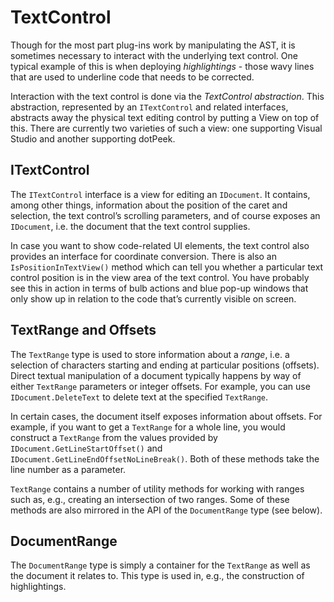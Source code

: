 # TextControl

Though for the most part plug-ins work by manipulating the AST, it is sometimes necessary to interact with the underlying text control. One typical example of this is when deploying _highlightings_ - those wavy lines that are used to underline code that needs to be corrected.

Interaction with the text control is done via the _TextControl abstraction_. This abstraction, represented by an `ITextControl` and related interfaces, abstracts away the physical text editing control by putting a View on top of this. There are currently two varieties of such a view: one supporting Visual Studio and another supporting dotPeek.

## ITextControl

The `ITextControl` interface is a view for editing an `IDocument`. It contains, among other things, information about the position of the caret and selection, the text control’s scrolling parameters, and of course exposes an `IDocument`, i.e. the document that the text control supplies.

In case you want to show code-related UI elements, the text control also provides an interface for coordinate conversion. There is also an `IsPositionInTextView()` method which can tell you whether a particular text control position is in the view area of the text control. You have probably see this in action in terms of bulb actions and blue pop-up windows that only show up in relation to the code that’s currently visible on screen.

## TextRange and Offsets

The `TextRange` type is used to store information about a _range_, i.e. a selection of characters starting and ending at particular positions (offsets). Direct textual manipulation of a document typically happens by way of either `TextRange` parameters or integer offsets. For example, you can use `IDocument.DeleteText` to delete text at the specified `TextRange`.

In certain cases, the document itself exposes information about offsets. For example, if you want to get a `TextRange` for a whole line, you would construct a `TextRange` from the values provided by `IDocument.GetLineStartOffset()` and `IDocument.GetLineEndOffsetNoLineBreak()`. Both of these methods take the line number as a parameter.

`TextRange` contains a number of utility methods for working with ranges such as, e.g., creating an intersection of two ranges. Some of these methods are also mirrored in the API of the `DocumentRange` type (see below).

## DocumentRange

The `DocumentRange` type is simply a container for the `TextRange` as well as the document it relates to. This type is used in, e.g., the construction of highlightings.

